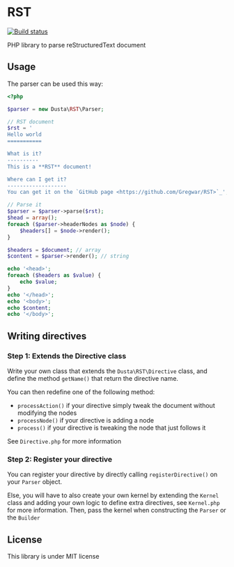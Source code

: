 # RST

[![Build status](https://travis-ci.org/dusta/RST.svg?branch=master)](https://travis-ci.org/dusta/RST)

PHP library to parse reStructuredText document

## Usage

The parser can be used this way:

```php
<?php

$parser = new Dusta\RST\Parser;

// RST document
$rst = '
Hello world
===========

What is it?
----------
This is a **RST** document!

Where can I get it?
-------------------
You can get it on the `GitHub page <https://github.com/Gregwar/RST>`_';

// Parse it
$parser = $parser->parse($rst);
$head = array();
foreach ($parser->headerNodes as $node) {
    $headers[] = $node->render();
}

$headers = $document; // array
$content = $parser->render(); // string

echo '<head>';
foreach ($headers as $value) {
    echo $value;
}
echo '</head>';
echo '<body>';
echo $content;
echo '</body>';

```

## Writing directives

### Step 1: Extends the Directive class

Write your own class that extends the `Dusta\RST\Directive` class, and define the
method `getName()` that return the directive name.

You can then redefine one of the following method:

* `processAction()` if your directive simply tweak the document without modifying the nodes
* `processNode()` if your directive is adding a node
* `process()` if your directive is tweaking the node that just follows it

See `Directive.php` for more information

### Step 2: Register your directive

You can register your directive by directly calling `registerDirective()` on your
`Parser` object.

Else, you will have to also create your own kernel by extending the `Kernel` class
and adding your own logic to define extra directives, see `Kernel.php` for more information.
Then, pass the kernel when constructing the `Parser` or the `Builder`

## License

This library is under MIT license
